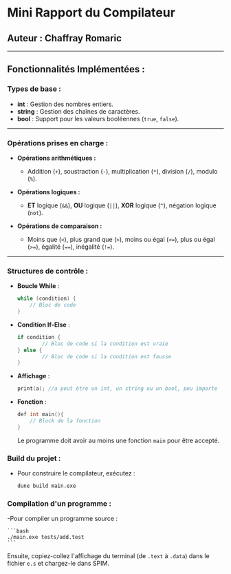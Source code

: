 # Mini Rapport du Compilateur

## **Auteur :** Chaffray Romaric

---

## **Fonctionnalités Implémentées :**

### Types de base :
- **int** : Gestion des nombres entiers.
- **string** : Gestion des chaînes de caractères.
- **bool** : Support pour les valeurs booléennes (`true`, `false`).

---

### Opérations prises en charge :
- **Opérations arithmétiques :**
  - Addition (`+`), soustraction (`-`), multiplication (`*`), division (`/`), modulo (`%`).

- **Opérations logiques :**
  - **ET** logique (`&&`), **OU** logique (`||`), **XOR** logique (`^`), négation logique (`not`).

- **Opérations de comparaison :**
  - Moins que (`<`), plus grand que (`>`), moins ou égal (`<=`), plus ou égal (`>=`), égalité (`==`), inégalité (`!=`).

---

### Structures de contrôle :
- **Boucle While** :
  ```c
  while (condition) {
      // Bloc de code
  }
  ```
- **Condition If-Else** :
    ```c
    if condition {
            // Bloc de code si la condition est vraie
    } else {
            // Bloc de code si la condition est fausse
    }
    ```
- **Affichage** :
    ```c
    print(a); //a peut être un int, un string ou un bool, peu importe
    ```
- **Fonction** :
    ```c
    def int main(){
        // Block de la fonction
    }
    ```
    Le programme doit avoir au moins une fonction `main` pour être accepté.
### Build du projet :

- Pour construire le compilateur, exécutez :
    ```bash
    dune build main.exe
    ```

### Compilation d'un programme :
-Pour compiler un programme source :

    ```bash
    ./main.exe tests/add.test
    ```
Ensuite, copiez-collez l'affichage du terminal (de `.text` à `.data`) dans le fichier `e.s` et chargez-le dans SPIM.